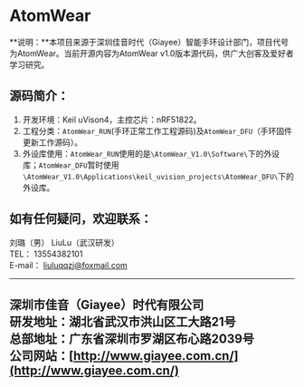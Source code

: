 AtomWear
========

**说明：**本项目来源于深圳佳音时代（Giayee）智能手环设计部门，项目代号为AtomWear。当前开源内容为AtomWear v1.0版本源代码，供广大创客及爱好者学习研究。

## 源码简介： ##
1. 开发环境：Keil uVison4，主控芯片：nRF51822。
1. 工程分类：`AtomWear_RUN`(手环正常工作工程源码)及`AtomWear_DFU`（手环固件更新工作源码）。  
2. 外设库使用：`AtomWear_RUN`使用的是`\AtomWear_V1.0\Software\`下的外设库；`AtomWear_DFU`暂时使用`\AtomWear_V1.0\Applications\keil_uvision_projects\AtomWear_DFU\`下的外设库。



## 如有任何疑问，欢迎联系： ##
刘璐（男）  LiuLu（武汉研发）  
TEL： 13554382101  
E-mail： liuluqqzj@foxmail.com   

----------
深圳市佳音（Giayee）时代有限公司  
研发地址：湖北省武汉市洪山区工大路21号   
总部地址：广东省深圳市罗湖区布心路2039号    
公司网站：[http://www.giayee.com.cn/](http://www.giayee.com.cn/)   
----------
